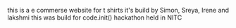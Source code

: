 this is a e commerse website for t shirts
it's build by Simon, Sreya, Irene and lakshmi
this was build for code.init() hackathon held in NITC
